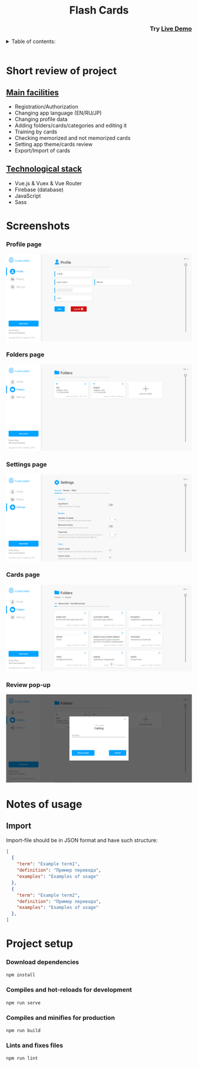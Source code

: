 <h1 id="top" align="center" style="font-weight:">Flash Cards</h1>

<h3 align="right" style="font-weight:">
  Try <a href="https://zif1r.github.io/flash-cards-new/">Live Demo</a>
</h3>

<details>
  <summary>Table of contents:</summary>
  <ul>
    <li><a href="#description">Short review of project</a></li>
    <ul>
      <li><a href="#facilities">Main facilities</a></li>
      <li><a href="#stack">Technological stack</a></li>
    </ul>
    <li><a href="#screenshots">Screenshots</a></li>
    <ul>
      <li><a href="#profile">Profile page</a></li>
      <li><a href="#folders">Folders page</a></li>
      <li><a href="#cards">Cards page</a></li>
      <li><a href="#settings">Settings page</a></li>
      <li><a href="#review">Review pop-up</a></li>
    </ul>
    <li><a href="#notes">Notes of usage</a></li>
    <ul>
      <li><a href="#import">Import</a></li>
    </ul>
    <li><a href="#setup">Project setup</a></li>
  </ul>
</details>

<br>

<h1 id="description" style="font-size: 27px">Short review of project</h1>

<h2 id="facilities" style="text-decoration: underline">Main facilities</h2>

- Registration/Authorization
- Changing app language (EN/RU/JP)
- Changing profile data
- Adding folders/cards/categories and editing it
- Training by cards
- Checking memorized and not memorized cards
- Setting app theme/cards review
- Export/Import of cards

<h2 id="stack" style="text-decoration: underline">Technological stack</h2>

- Vue.js & Vuex & Vue Router
- Firebase (database)
- JavaScript
- Sass

<h1 id="screenshots">Screenshots</h1>

<h3 id="profile">Profile page</h3>

<img id="profile" src="./readme_src/profile.png" />

<br>

<h3 id="folders">Folders page</h3>

<img src="./readme_src/folders.png" />

<br>

<h3 id="settings">Settings page</h3>

<img src="./readme_src/settings.png" />

<br>

<h3 id="cards">Cards page</h3>

<img src="./readme_src/cards.png" />

<br>

<h3 id="review">Review pop-up</h3>

<img src="./readme_src/review.png" />

<br>

<h1 id="notes">Notes of usage</h1>

<h2 id="import">Import</h2>

Import-file should be in JSON format and have such structure:

```json
[
  {
    "term": "Example term1",
    "definition": "Пример перевода",
    "examples": "Examples of usage"
  },
  {
    "term": "Example term2",
    "definition": "Пример перевода",
    "examples": "Examples of usage"
  },
]
```

<h1 id="setup">Project setup</h1>

### Download dependencies
```
npm install
```

### Compiles and hot-reloads for development
```
npm run serve
```

### Compiles and minifies for production
```
npm run build
```

### Lints and fixes files
```
npm run lint
```